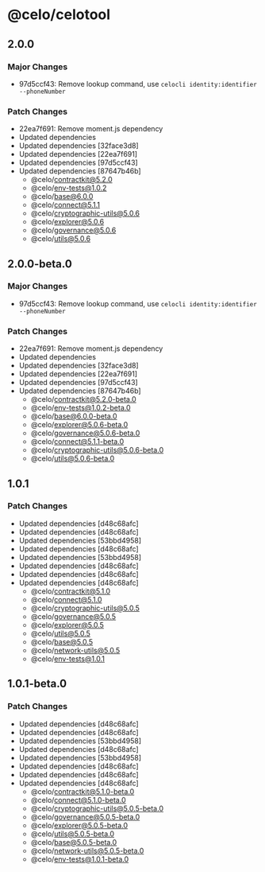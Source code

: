 # @celo/celotool

## 2.0.0

### Major Changes

- 97d5ccf43: Remove lookup command, use `celocli identity:identifier --phoneNumber`

### Patch Changes

- 22ea7f691: Remove moment.js dependency
- Updated dependencies
- Updated dependencies [32face3d8]
- Updated dependencies [22ea7f691]
- Updated dependencies [97d5ccf43]
- Updated dependencies [87647b46b]
  - @celo/contractkit@5.2.0
  - @celo/env-tests@1.0.2
  - @celo/base@6.0.0
  - @celo/connect@5.1.1
  - @celo/cryptographic-utils@5.0.6
  - @celo/explorer@5.0.6
  - @celo/governance@5.0.6
  - @celo/utils@5.0.6

## 2.0.0-beta.0

### Major Changes

- 97d5ccf43: Remove lookup command, use `celocli identity:identifier --phoneNumber`

### Patch Changes

- 22ea7f691: Remove moment.js dependency
- Updated dependencies
- Updated dependencies [32face3d8]
- Updated dependencies [22ea7f691]
- Updated dependencies [97d5ccf43]
- Updated dependencies [87647b46b]
  - @celo/contractkit@5.2.0-beta.0
  - @celo/env-tests@1.0.2-beta.0
  - @celo/base@6.0.0-beta.0
  - @celo/explorer@5.0.6-beta.0
  - @celo/governance@5.0.6-beta.0
  - @celo/connect@5.1.1-beta.0
  - @celo/cryptographic-utils@5.0.6-beta.0
  - @celo/utils@5.0.6-beta.0

## 1.0.1

### Patch Changes

- Updated dependencies [d48c68afc]
- Updated dependencies [d48c68afc]
- Updated dependencies [53bbd4958]
- Updated dependencies [d48c68afc]
- Updated dependencies [53bbd4958]
- Updated dependencies [d48c68afc]
- Updated dependencies [d48c68afc]
- Updated dependencies [d48c68afc]
  - @celo/contractkit@5.1.0
  - @celo/connect@5.1.0
  - @celo/cryptographic-utils@5.0.5
  - @celo/governance@5.0.5
  - @celo/explorer@5.0.5
  - @celo/utils@5.0.5
  - @celo/base@5.0.5
  - @celo/network-utils@5.0.5
  - @celo/env-tests@1.0.1

## 1.0.1-beta.0

### Patch Changes

- Updated dependencies [d48c68afc]
- Updated dependencies [d48c68afc]
- Updated dependencies [53bbd4958]
- Updated dependencies [d48c68afc]
- Updated dependencies [53bbd4958]
- Updated dependencies [d48c68afc]
- Updated dependencies [d48c68afc]
- Updated dependencies [d48c68afc]
  - @celo/contractkit@5.1.0-beta.0
  - @celo/connect@5.1.0-beta.0
  - @celo/cryptographic-utils@5.0.5-beta.0
  - @celo/governance@5.0.5-beta.0
  - @celo/explorer@5.0.5-beta.0
  - @celo/utils@5.0.5-beta.0
  - @celo/base@5.0.5-beta.0
  - @celo/network-utils@5.0.5-beta.0
  - @celo/env-tests@1.0.1-beta.0
